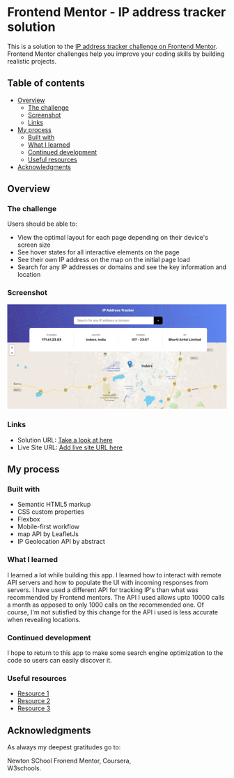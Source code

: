 # Frontend Mentor - IP address tracker solution

This is a solution to the [IP address tracker challenge on Frontend Mentor](https://www.frontendmentor.io/challenges/ip-address-tracker-I8-0yYAH0). Frontend Mentor challenges help you improve your coding skills by building realistic projects. 

## Table of contents

- [Overview](#overview)
  - [The challenge](#the-challenge)
  - [Screenshot](#screenshot)
  - [Links](#links)
- [My process](#my-process)
  - [Built with](#built-with)
  - [What I learned](#what-i-learned)
  - [Continued development](#continued-development)
  - [Useful resources](#useful-resources)
- [Acknowledgments](#acknowledgments)


## Overview

### The challenge

Users should be able to:

- View the optimal layout for each page depending on their device's screen size
- See hover states for all interactive elements on the page
- See their own IP address on the map on the initial page load
- Search for any IP addresses or domains and see the key information and location

### Screenshot

![Take a look at a screenshot of the app here](https://github.com/Indianhunter03/IP-Address-Tracker/blob/0be704a31367e2301fb7eba441ba696bf88b0b7a/images/Screenshot%20Demo.jpg)

### Links

- Solution URL: [Take a look at here](https://github.com/Indianhunter03/IP-Address-Tracker/)
- Live Site URL: [Add live site URL here](https://belayadamu.github.io/IP_Address_Tracker/)

## My process

### Built with

- Semantic HTML5 markup
- CSS custom properties
- Flexbox
- Mobile-first workflow
- map API by LeafletJs
- IP Geolocation API by abstract 


### What I learned

I learned a lot while building this app. I learned how to interact with remote API servers and how to populate the UI with incoming responses from servers. I have used a different API for tracking IP's than what was recommended by Frontend mentors. The API I used allows upto 10000 calls a month as opposed to only 1000 calls on the recommended one. Of course, I'm not sutisfied by this change for the API i used is less accurate when revealing locations.     

### Continued development

I hope to return to this app to make some search engine optimization to the code so users can easily discover it.
 
### Useful resources

- [Resource 1](https://stackoverflow.com) 
- [Resource 2](https://coursera.org)
- [Resource 3](https://www.youtube.com/c/CodeWithHarryhttps://www.youtube.com/c/CodeWithHarry) 



## Acknowledgments

As always my deepest gratitudes go to:

Newton SChool
Fronend Mentor, 
Coursera,  
W3schools. 

